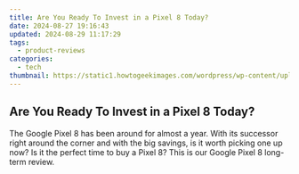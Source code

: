 ```yaml
---
title: Are You Ready To Invest in a Pixel 8 Today?
date: 2024-08-27 19:16:43
updated: 2024-08-29 11:17:29
tags:
  - product-reviews
categories:
  - tech
thumbnail: https://static1.howtogeekimages.com/wordpress/wp-content/uploads/2024/08/pixel-8-1-year-later-thumbnail.jpg
---
```


## Are You Ready To Invest in a Pixel 8 Today?

The Google Pixel 8 has been around for almost a year. With its successor right around the corner and with the big savings, is it worth picking one up now? Is it the perfect time to buy a Pixel 8? This is our Google Pixel 8 long-term review.

<ins class="adsbygoogle"
     style="display:block"
     data-ad-format="autorelaxed"
     data-ad-client="ca-pub-7571918770474297"
     data-ad-slot="1223367746"></ins>



<ins class="adsbygoogle"
     style="display:block"
     data-ad-client="ca-pub-7571918770474297"
     data-ad-slot="8358498916"
     data-ad-format="auto"
     data-full-width-responsive="true"></ins>
